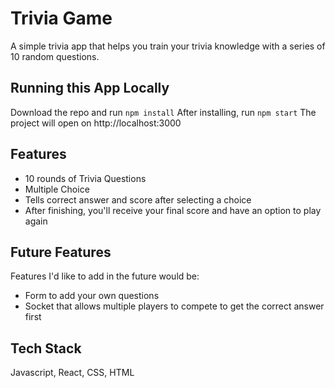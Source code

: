 # Trivia Game
A simple trivia app that helps you train your trivia knowledge with a series of 10 random questions.

## Running this App Locally
Download the repo and run `npm install`
After installing, run `npm start`
The project will open on http://localhost:3000

## Features
- 10 rounds of Trivia Questions
- Multiple Choice
- Tells correct answer and score after selecting a choice
- After finishing, you'll receive your final score and have an option to play again

## Future Features
Features I'd like to add in the future would be:
- Form to add your own questions
- Socket that allows multiple players to compete to get the correct answer first

## Tech Stack
Javascript, React, CSS, HTML